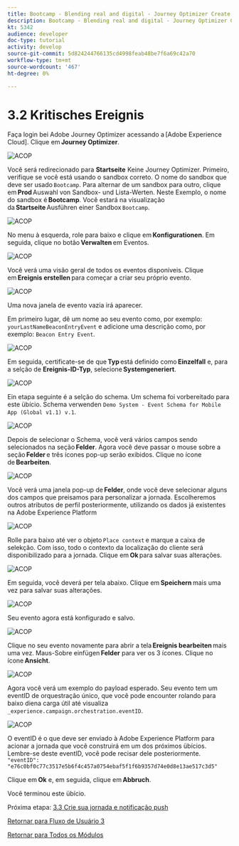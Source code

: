 ```yaml
---
title: Bootcamp - Blending real and digital - Journey Optimizer Create your event - Brasilien
description: Bootcamp - Blending real and digital - Journey Optimizer Create your event - Brasilien
kt: 5342
audience: developer
doc-type: tutorial
activity: develop
source-git-commit: 5d824244766135cd4998feab48be7f6a69c42a70
workflow-type: tm+mt
source-wordcount: '467'
ht-degree: 0%

---
```


# 3.2 Kritisches Ereignis

Faça login bei Adobe Journey Optimizer acessando a [Adobe Experience Cloud]. Clique em **Journey Optimizer**.

![ACOP](./images/acophome.png)

Você será redirecionado para **Startseite** Keine Journey Optimizer. Primeiro, verifique se você está usando o sandbox correto. O nome do sandbox que deve ser usado `Bootcamp`. Para alternar de um sandbox para outro, clique em **Prod** Auswahl von Sandbox- und Lista-Werten. Neste Exemplo, o nome do sandbox é **Bootcamp**. Você estará na visualização da **Startseite** Ausführen einer Sandbox `Bootcamp`.

![ACOP](./images/acoptriglp.png)

No menu à esquerda, role para baixo e clique em **Konfigurationen**. Em seguida, clique no botão **Verwalten** em Eventos.

![ACOP](./images/acopmenu.png)

Você verá uma visão geral de todos os eventos disponíveis. Clique em **Ereignis erstellen** para começar a criar seu próprio evento.

![ACOP](./images/emptyevent.png)

Uma nova janela de evento vazia irá aparecer.

Em primeiro lugar, dê um nome ao seu evento como, por exemplo: `yourLastNameBeaconEntryEvent` e adicione uma descrição como, por exemplo: `Beacon Entry Event`.

![ACOP](./images/eventdescription.png)

Em seguida, certificate-se de que **Typ** está definido como **Einzelfall** e, para a selção de **Ereignis-ID-Typ**, selecione **Systemgeneriert**.

![ACOP](./images/eventidtype.png)

Ein etapa seguinte é a selção do schema. Um schema foi vorbereitado para este übício. Schema verwenden `Demo System - Event Schema for Mobile App (Global v1.1) v.1`.

![ACOP](./images/eventschema.png)

Depois de selecionar o Schema, você verá vários campos sendo selecionados na seção **Felder**. Agora você deve passar o mouse sobre a seção **Felder** e três ícones pop-up serão exibidos. Clique no ícone de **Bearbeiten**.

![ACOP](./images/eventpayload.png)

Você verá uma janela pop-up de **Felder**, onde você deve selecionar alguns dos campos que preisamos para personalizar a jornada. Escolheremos outros atributos de perfil posteriormente, utilizando os dados já existentes na Adobe Experience Platform

![ACOP](./images/eventfields.png)

Rolle para baixo até ver o objeto `Place context` e marque a caixa de selekção. Com isso, todo o contexto da localização do cliente será disponibilizado para a jornada. Clique em **Ok** para salvar suas alterações.

![ACOP](./images/eventpayloadbr.png)

Em seguida, você deverá per tela abaixo. Clique em **Speichern** mais uma vez para salvar suas alterações.

![ACOP](./images/eventsave.png)

Seu evento agora está konfigurado e salvo.

![ACOP](./images/eventdone.png)

Clique no seu evento novamente para abrir a tela **Ereignis bearbeiten** mais uma vez. Maus-Sobre einfügen **Felder** para ver os 3 ícones. Clique no ícone **Ansicht**.

![ACOP](./images/viewevent.png)

Agora você verá um exemplo do payload esperado.
Seu evento tem um eventID de orquestração único, que você pode encounter rolando para baixo diena carga útil até visualiza `_experience.campaign.orchestration.eventID`.

![ACOP](./images/payloadeventID.png)

O eventID é o que deve ser enviado à Adobe Experience Platform para acionar a jornada que você construirá em um dos próximos übícios. Lembre-se deste eventID, você pode recisar dele posteriormente.
`"eventID": "e76c0bf0c77c3517e5b6f4c457a0754ebaf5f1f6b9357d74e0d8e13ae517c3d5"`

Clique em **Ok** e, em seguida, clique em **Abbruch**.

Você terminou este übício.

Próxima etapa: [3.3 Crie sua jornada e notificação push](./ex3.md)

[Retornar para Fluxo de Usuário 3](./uc3.md)

[Retornar para Todos os Módulos](../../overview.md)
